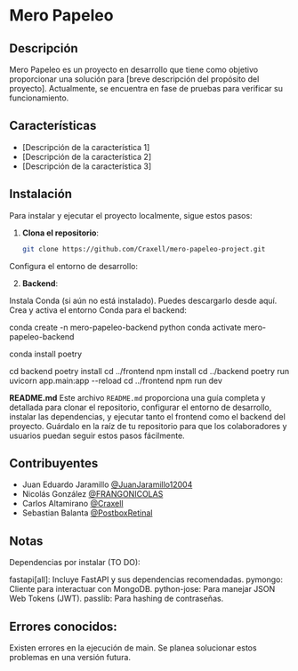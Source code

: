 # Mero Papeleo

## Descripción

Mero Papeleo es un proyecto en desarrollo que tiene como objetivo proporcionar una solución para [breve descripción del propósito del proyecto]. Actualmente, se encuentra en fase de pruebas para verificar su funcionamiento.

## Características

- [Descripción de la característica 1]
- [Descripción de la característica 2]
- [Descripción de la característica 3]

## Instalación

Para instalar y ejecutar el proyecto localmente, sigue estos pasos:

1. **Clona el repositorio**:
   ```bash
   git clone https://github.com/Craxell/mero-papeleo-project.git

Configura el entorno de desarrollo:

2. **Backend**:

Instala Conda (si aún no está instalado). Puedes descargarlo desde aquí.
Crea y activa el entorno Conda para el backend:

conda create -n mero-papeleo-backend python
conda activate mero-papeleo-backend

conda install poetry

cd backend
poetry install
cd ../frontend
npm install
cd ../backend
poetry run uvicorn app.main:app --reload
cd ../frontend
npm run dev

**README.md**
Este archivo `README.md` proporciona una guía completa y detallada para clonar el repositorio, configurar el entorno de desarrollo, instalar las dependencias, y ejecutar tanto el frontend como el backend del proyecto. Guárdalo en la raíz de tu repositorio para que los colaboradores y usuarios puedan seguir estos pasos fácilmente.


## Contribuyentes

- Juan Eduardo Jaramillo [@JuanJaramillo12004](https://github.com/JuanJaramillo12004)
- Nicolás González [@FRANGONICOLAS](https://github.com/FRANGONICOLAS)
- Carlos Altamirano [@Craxell](https://github.com/Craxell)
- Sebastian Balanta [@PostboxRetinal](https://github.com/PostboxRetinal)


## Notas

Dependencias por instalar (TO DO):

fastapi[all]: Incluye FastAPI y sus dependencias recomendadas.
pymongo: Cliente para interactuar con MongoDB.
python-jose: Para manejar JSON Web Tokens (JWT).
passlib: Para hashing de contraseñas.

## Errores conocidos:

Existen errores en la ejecución de main. Se planea solucionar estos problemas en una versión futura.